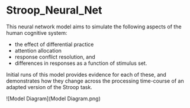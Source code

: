 # Stroop_Neural_Net

This neural network model aims to simulate the following aspects of the human cognitive system:
* the effect of differential practice
* attention allocation
* response conflict resolution, and 
* differences in responses as a function of stimulus set. 

Initial runs of this model provides evidence for each of these, and demonstrates how they change across the processing time-course of an adapted version of the Stroop task. 

![Model Diagram](Model Diagram.png)